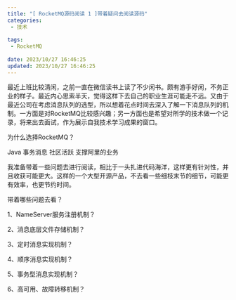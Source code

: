 ```yaml
---
title: "[ RocketMQ源码阅读 1 ]带着疑问去阅读源码"
categories: 
 - 技术
 
tags:
 - RocketMQ
 
date: 2023/10/27 16:46:25
updated: 2023/10/27 16:46:25
---
```

最近上班比较清闲，之前一直在微信读书上读了不少闲书。颇有游手好闲，不务正业的样子。最近内心思索半天，觉得这样下去自己的职业生涯可能走不远。又由于最近公司在考虑消息队列的选型，所以想着花点时间去深入了解一下消息队列的机制。一方面是对RocketMQ比较感兴趣；另一方面也是希望对所学的技术做一个记录，将来出去面试，作为展示自我技术学习成果的窗口。

为什么选择RocketMQ？

Java  事务消息  社区活跃  支撑阿里的业务

我准备带着一些问题去进行阅读，相比于一头扎进代码海洋，这样更有针对性，并且收获可能更大。这样的一个大型开源产品，不去看一些细枝末节的细节，可能更有效率，也更节约时间。

带着哪些问题去看？

1、NameServer服务注册机制？

2、消息底层文件存储机制？

3、定时消息实现机制？

4、顺序消息实现机制？

5、事务型消息实现机制？

6、高可用、故障转移机制？